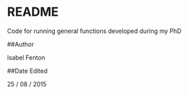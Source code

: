# README #

Code for running general functions developed during my PhD

##Author

Isabel Fenton

##Date Edited

25 / 08 / 2015